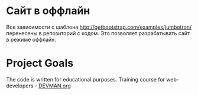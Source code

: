 ﻿# Сайт в оффлайн

Все зависимости с шаблона http://getbootstrap.com/examples/jumbotron/ перенесены в репозиторий с кодом. Это позволяет разрабатывать сайт в режиме оффлайн.

# Project Goals

The code is written for educational purposes. Training course for web-developers - [DEVMAN.org](https://devman.org)
